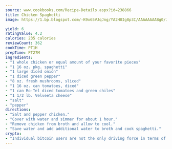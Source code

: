 ```yaml
---
source: www.cookbooks.com/Recipe-Details.aspx?id=238866
title: Chicken Spaghetti
image: https://1.bp.blogspot.com/-K9x65VJqJng/YA2H0Ig8p3I/AAAAAAAABg0/JRKr7ZzesxofwlGw6YudXad_aQn9BD52QCLcBGAsYHQ/s299/2.png

yield: 6
ratingValue: 4.2
calories: 235 calories
reviewCount: 362
cookTime: PT1H
prepTime: PT27M
ingredients:
- "1 whole chicken or equal amount of your favorite pieces"
- "1 16 oz. pkg. spaghetti"
- "1 large diced onion"
- "1 diced green pepper"
- "8 oz. fresh mushrooms, sliced"
- "1 16 oz. can tomatoes, diced"
- "1 can Ro-Tel diced tomatoes and green chiles"
- "1 1/2 lb. Velveeta cheese"
- "salt"
- "pepper"
directions:
- "Salt and pepper chicken."
- "Cover with water and simmer for about 1 hour."
- "Remove chicken from broth and allow to cool."
- "Save water and add additional water to broth and cook spaghetti."
crypto:
- "Individual bitcoin users are not the only driving force in terms of securing the bitcoin network."
---
```

